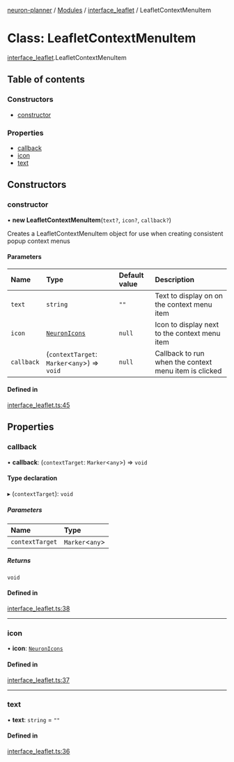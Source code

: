 [neuron-planner](../README.md) / [Modules](../modules.md) / [interface\_leaflet](../modules/interface_leaflet.md) / LeafletContextMenuItem

# Class: LeafletContextMenuItem

[interface_leaflet](../modules/interface_leaflet.md).LeafletContextMenuItem

## Table of contents

### Constructors

- [constructor](interface_leaflet.LeafletContextMenuItem.md#constructor)

### Properties

- [callback](interface_leaflet.LeafletContextMenuItem.md#callback)
- [icon](interface_leaflet.LeafletContextMenuItem.md#icon)
- [text](interface_leaflet.LeafletContextMenuItem.md#text)

## Constructors

### constructor

• **new LeafletContextMenuItem**(`text?`, `icon?`, `callback?`)

Creates a LeafletContextMenuItem object for use when creating consistent popup context menus

#### Parameters

| Name | Type | Default value | Description |
| :------ | :------ | :------ | :------ |
| `text` | `string` | `""` | Text to display on on the context menu item |
| `icon` | [`NeuronIcons`](../enums/interface_fontawesome.NeuronIcons.md) | `null` | Icon to display next to the context menu item |
| `callback` | (`contextTarget`: `Marker`<`any`\>) => `void` | `null` | Callback to run when the context menu item is clicked |

#### Defined in

[interface_leaflet.ts:45](https://github.com/vtol-neuron/neuron-planner/blob/4c781e4/src/js/interface_leaflet.ts#L45)

## Properties

### callback

• **callback**: (`contextTarget`: `Marker`<`any`\>) => `void`

#### Type declaration

▸ (`contextTarget`): `void`

##### Parameters

| Name | Type |
| :------ | :------ |
| `contextTarget` | `Marker`<`any`\> |

##### Returns

`void`

#### Defined in

[interface_leaflet.ts:38](https://github.com/vtol-neuron/neuron-planner/blob/4c781e4/src/js/interface_leaflet.ts#L38)

___

### icon

• **icon**: [`NeuronIcons`](../enums/interface_fontawesome.NeuronIcons.md)

#### Defined in

[interface_leaflet.ts:37](https://github.com/vtol-neuron/neuron-planner/blob/4c781e4/src/js/interface_leaflet.ts#L37)

___

### text

• **text**: `string` = `""`

#### Defined in

[interface_leaflet.ts:36](https://github.com/vtol-neuron/neuron-planner/blob/4c781e4/src/js/interface_leaflet.ts#L36)

